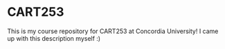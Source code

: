 # CART253
This is my course repository for CART253 at Concordia University! I came up with this description myself :)
